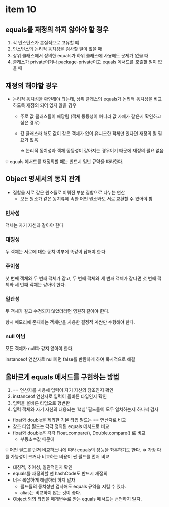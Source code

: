# item 10

## equals를 재정의 하지 않아야 할 경우

1. 각 인스턴스가 본질적으로 고유할 떄
2. 인스턴스의 논리적 동치성을 검사할 일이 없을 때
3. 상위 클래스에서 정의한 equals가 하위 클래스에 사용해도 문제가 없을 때
4. 클래스가 private이거나 package-private이고 equals 메서드를 호출할 일이 없을 때

## 재정의 해야할 경우

- 논리적 동치성을 확인해야 되는데, 상위 클래스의 equals가 논리적 동치성을 비교하도록 재정의 되어 있지 않을 경우
    - 주로 값 클래스들이 해당됨 (객체 동등성이 아니라 값 자체가 같은지 확인하고 싶은 경우)
    - 값 클래스라 해도 값이 같은 객체가 없이 유니크한 객체만 있다면 재정의 될 필요가 없음

      ⇒ 논리적 동치성과 객체 동등성이 같아지는 경우이기 때문에 재정의 필요 없음


<aside>
💡 equals 메서드를 재정의할 때는 반드시 일반 규약을 따라한다.

</aside>

## Object 명세서의 동치 관계

- 집합을 서로 같은 원소들로 이뤄진 부분 집합으로 나누는 연산
    - 모든 원소가 같은 동치류에 속한 어떤 원소와도 서로 교환할 수 있어야 함

### 반사성

객체는 자기 자신과 같아야 한다

### 대칭성

두 객체는 서로에 대한 동치 여부에 똑같이 답해야 한다.

### 추이성

첫 번째 객체와 두 번째 객체가 같고, 두 번째 객체와 세 번째 객체가 같다면 첫 번째 객체와 세 번째 객체는 같아야 한다.

### 일관성

두 객체가 같고 수정되지 않았더라면 영원히 같아야 한다.

항시 메모리에 존재하는 객체만을 사용한 결정적 계싼만 수행해야 한다.

### null 아님

모든 객체가 null과 같지 않아야 한다.

instanceof 연산자로 null이면 false를 반환하게 하여 묵시적으로 해결

## 올바르게 equals 메서드를 구현하는 방법

1. == 연산자를 사용해 입력이 자기 자신의 참조인지 확인
2. instanceof 연산자로 입력이 올바른 타입인지 확인
3. 입력을 올바른 타입으로 형변환
4. 입력 객체와 자기 자신의 대응되는 ‘핵심’ 필드들이 모두 일치하는지 하나씩 검사
- float와 double을 제외한 기본 타입 필드는 == 연산자로 비교
- 참조 타입 필드는 각각 정의된 equals 메서드로 비교
- float와 double은 각각 Float.compare(), Double.compare() 로 비교
    - 부동소수값 때문에

<aside>
💡 어떤 필드를 먼저 비교하느냐에 따라 equals의 성능을 좌우하기도 한다.
⇒ 가장 다를 가능성이 크거나 비교하는 비용이 싼 필드를 먼저 비교

</aside>

- 대칭적, 추이성, 일관적인지 확인
- equals를 재정의할 땐 hashCode도 반드시 재정의
- 너무 복잡하게 해결하러 하지 말자
    - 필드들의 동치성만 검사해도 equals 규약을 지킬 수 있다.
    - alias는 비교하지 않는 것이 좋다.
- Object 외의 타입을 매개변수로 받는 equals 메서드는 선언하지 말자.